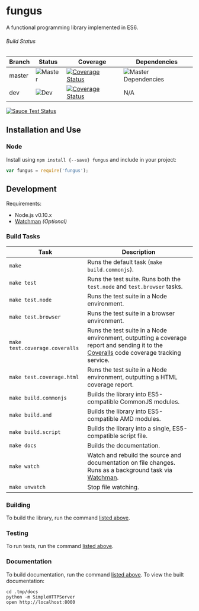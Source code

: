 # fungus

A functional programming library implemented in ES6.


###### Build Status

Branch | Status | Coverage | Dependencies
---    | ---    | ---      | ---
master | ![Master](https://travis-ci.org/ndhoule/fungus.svg?branch=master) | [![Coverage Status](https://coveralls.io/repos/ndhoule/fungus/badge.png?branch=master)](https://coveralls.io/r/ndhoule/fungus?branch=master) | ![Master Dependencies](https://david-dm.org/ndhoule/fungus.svg)
dev | ![Dev](https://travis-ci.org/ndhoule/fungus.svg?branch=dev) | [![Coverage Status](https://coveralls.io/repos/ndhoule/fungus/badge.png?branch=dev)](https://coveralls.io/r/ndhoule/fungus?branch=dev) | N/A

[![Sauce Test Status](https://saucelabs.com/browser-matrix/fungusjs.svg)](https://saucelabs.com/u/fungusjs)


## Installation and Use

### Node

Install using `npm install {--save} fungus` and include in your project:

```javascript
var fungus = require('fungus');
```

<!--
### Browser

```html
<script src="dist/browser.min.js" encoding="utf-8"></script>
```
-->


## Development

Requirements:
- Node.js v0.10.x
- [Watchman][watchman] *(Optional)*

### Build Tasks

Task                           | Description
---                            | ---
`make`                         | Runs the default task (`make build.commonjs`).
`make test`                    | Runs the test suite. Runs both the `test.node` and `test.browser` tasks.
`make test.node`               | Runs the test suite in a Node environment.
`make test.browser`            | Runs the test suite in a browser environment.
`make test.coverage.coveralls` | Runs the test suite in a Node environment, outputting a coverage report and sending it to the [Coveralls][coveralls] code coverage tracking service.
`make test.coverage.html`      | Runs the test suite in a Node environment, outputting a HTML coverage report.
`make build.commonjs`          | Builds the library into ES5-compatible CommonJS modules.
`make build.amd`               | Builds the library into ES5-compatible AMD modules.
`make build.script`            | Builds the library into a single, ES5-compatible script file.
`make docs`                    | Builds the documentation.
`make watch`                   | Watch and rebuild the source and documentation on file changes. Runs as a background task via [Watchman][watchman].
`make unwatch`                 | Stop file watching.

[coveralls]: http://coveralls.io
[watchman]: https://facebook.github.io/watchman/docs/install.html

### Building

To build the library, run the command [listed above](#build-tasks).

### Testing

To run tests, run the command [listed above](#build-tasks).

### Documentation

To build documentation, run the command [listed above](#build-tasks). To view the built documentation:

```
cd .tmp/docs
python -m SimpleHTTPServer
open http://localhost:8000
```




<!--
## Goals

- Puts the developer first:
  - Usable in browser and Node
  - Forward-thinking
    - Written in ES6
  - Lightweight
    - Doesn't use ES6 features if they bloat the runtime
  - Modular
    - Take only what you need
    - First-class support for environments where page weight is a concern
  - Well documented
    - Good documentation is just as important as code
  - Feels like JavaScript
    - Immediately familiar to Lodash, Underscore users
    - Pragmatic without sacrificing core FP tenets
    - Interfaces are as flexible as possible
  - Principle of least surprise as a design guideline
    - Smallest API possible
    - Alias common alternative names
    - Very well tested
  - Easy to understand
    - The project should shield you from digging into source whenever possible,
      but if you want to or need to, it should be easy to understand
    - Usable as a study guide for FP
-->
